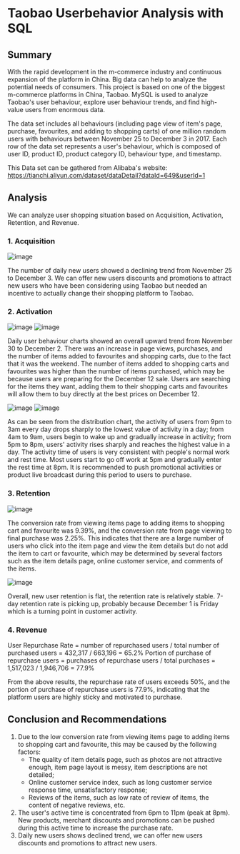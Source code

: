 # Taobao Userbehavior Analysis with SQL

## Summary
With the rapid development in the m-commerce industry and continuous expansion of the platform in China. Big data can help to analyze the potential needs of consumers. This project is based on one of the biggest m-commerce platforms in China, Taobao. MySQL is used to analyze Taobao's user behaviour, explore user behaviour trends, and find high-value users from enormous data.

The data set includes all behaviours (including page view of item's page, purchase, favourites, and adding to shopping carts) of one million random users with behaviours between November 25 to December 3 in 2017. Each row of the data set represents a user's behaviour, which is composed of user ID, product ID, product category ID, behaviour type, and timestamp.

This Data set can be gathered from Alibaba's website: https://tianchi.aliyun.com/dataset/dataDetail?dataId=649&userId=1

## Analysis
We can analyze user shopping situation based on Acquisition, Activation, Retention, and Revenue.

### 1. Acquisition
![image](https://user-images.githubusercontent.com/82549782/121743203-fb1d3080-cace-11eb-8983-308ac4f13172.png)

The number of daily new users showed a declining trend from November 25 to December 3. We can offer new users discounts and promotions to attract new users who have been considering using Taobao but needed an incentive to actually change their shopping platform to Taobao.

### 2. Activation
![image](https://user-images.githubusercontent.com/82549782/121743511-77177880-cacf-11eb-8272-26981f427606.png)
![image](https://user-images.githubusercontent.com/82549782/121743536-7da5f000-cacf-11eb-8dff-2b4cb84d2598.png)

Daily user behaviour charts showed an overall upward trend from November 30 to December 2. There was an increase in page views, purchases, and the number of items added to favourites and shopping carts, due to the fact that it was the weekend. The number of items added to shopping carts and favourites was higher than the number of items purchased, which may be because users are preparing for the December 12 sale. Users are searching for the items they want, adding them to their shopping carts and favourites will allow them to buy directly at the best prices on December 12.


![image](https://user-images.githubusercontent.com/82549782/121748737-797dd080-cad7-11eb-8d16-89f80874f66d.png)
![image](https://user-images.githubusercontent.com/82549782/121748759-839fcf00-cad7-11eb-8383-bff86ae57ff1.png)

As can be seen from the distribution chart, the activity of users from 9pm to 3am every day drops sharply to the lowest value of activity in a day; from 4am to 9am, users begin to wake up and gradually increase in activity; from 5pm to 8pm, users' activity rises sharply and reaches the highest value in a day. The activity time of users is very consistent with people's normal work and rest time. Most users start to go off work at 5pm and gradually enter the rest time at 8pm. It is recommended to push promotional activities or product live broadcast during this period to users to purchase.

### 3. Retention
![image](https://user-images.githubusercontent.com/82549782/121746138-66690180-cad3-11eb-8895-da5c4372b30e.png)

The conversion rate from viewing items page to adding items to shopping cart and favourite was 9.39%, and the conversion rate from page viewing to final purchase was 2.25%. This indicates that there are a large number of users who click into the item page and view the item details but do not add the item to cart or favourite, which may be determined by several factors such as the item details page, online customer service, and comments of the items.

![image](https://user-images.githubusercontent.com/82549782/121744007-3bc97980-cad0-11eb-975c-665293416ceb.png)

Overall, new user retention is flat, the retention rate is relatively stable. 7-day retention rate is picking up, probably because December 1 is Friday which is a turning point in customer activity.

### 4. Revenue
User Repurchase Rate = number of repurchased users / total number of purchased users = 432,317 / 663,196 = 65.2%
Portion of purchase of repurchase users = purchases of repurchase users / total purchases = 1,517,023 / 1,946,706 = 77.9%

From the above results, the repurchase rate of users exceeds 50%, and the portion of purchase of repurchase users is 77.9%, indicating that the platform users are highly sticky and motivated to purchase.

## Conclusion and Recommendations
1. Due to the low conversion rate from viewing items page to adding items to shopping cart and favourite, this may be caused by the following factors:
   - The quality of item details page, such as photos are not attractive enough, item page layout is messy, item descriptions are not detailed;
   - Online customer service index, such as long customer service response time, unsatisfactory response;
   - Reviews of the items, such as low rate of review of items, the content of negative reviews, etc.
2. The user's active time is concentrated from 6pm to 11pm (peak at 8pm). New products, merchant discounts and promotions can be pushed during this active time to increase the purchase rate.
3. Daily new users shows declined trend, we can offer new users discounts and promotions to attract new users.
